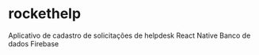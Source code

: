 # rockethelp
Aplicativo de cadastro de solicitações de helpdesk
React Native
Banco de dados Firebase

